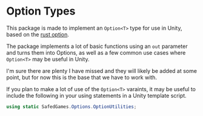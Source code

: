 # Option Types

This package is made to implement an `Option<T>` type for use in Unity, based on the [rust option](https://doc.rust-lang.org/std/option/).

The package implements a lot of basic functions using an `out` parameter and turns them into Options, as well as a few common use cases where `Option<T>` may be useful in Unity.

I'm sure there are plenty I have missed and they will likely be added at some point, but for now this is the base that we have to work with.

If you plan to make a lot of use of the `Option<T>` varaints, it may be useful to include the following in your using statements in a Unity template script.

```csharp
using static SafedGames.Options.OptionUtilities;
```

